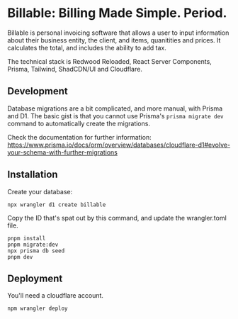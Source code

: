 # Billable: Billing Made Simple. Period.

Billable is personal invoicing software that allows a user to input information about their business entity, the client, and items, quanitities and prices. It calculates the total, and includes the ability to add tax.

The technical stack is Redwood Reloaded, React Server Components, Prisma, Tailwind, ShadCDN/UI and Cloudflare.

## Development

Database migrations are a bit complicated, and more manual, with Prisma and D1. The basic gist is that you cannot use Prisma's `prisma migrate dev` command to automatically create the migrations.

Check the documentation for further information:
https://www.prisma.io/docs/orm/overview/databases/cloudflare-d1#evolve-your-schema-with-further-migrations

## Installation

Create your database:
```terminal
npx wrangler d1 create billable
```

Copy the ID that's spat out by this command, and update the wrangler.toml file.

```terminal
pnpm install
pnpm migrate:dev
npx prisma db seed
pnpm dev
```

## Deployment

You'll need a cloudflare account.

<!-- note(2025-01-06, peterp):
  Is it possible to create a cloudlfare account programatically.
-->

```terminal
npm wrangler deploy
```
